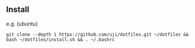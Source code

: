 ## Install

e.g. (ubuntu)

```
git clone --depth 1 https://github.com/uji/dotfiles.git ~/dotfiles && bash ~/dotfiles/install.sh && . ~/.bashrc
